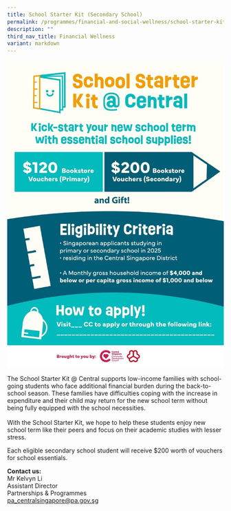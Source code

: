 ```yaml
---
title: School Starter Kit (Secondary School)
permalink: /programmes/financial-and-social-wellness/school-starter-kit-secondaryschool/
description: ""
third_nav_title: Financial Wellness
variant: markdown
---
```

![](/images/School_Starter_Kit___Central.jpg)

The School Starter Kit @ Central supports low-income families with school-going students who face additional financial burden during the back-to-school season. These families have difficulties coping with the increase in expenditure and their child may return for the new school term without being fully equipped with the school necessities.<br><br>With the School Starter Kit, we hope to help these students enjoy new school term like their peers and focus on their academic studies with lesser stress.

Each eligible secondary school student will receive $200 worth of vouchers for school essentials.


**Contact us:**  
Mr Kelvyn Li
<br>Assistant Director&nbsp;  
Partnerships &amp; Programmes  
[pa\_centralsingapore@pa.gov.sg](mailto:pa_centralsingapore@pa.gov.sg)